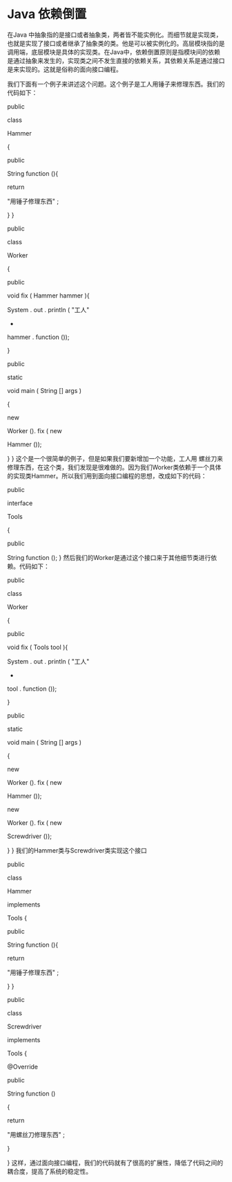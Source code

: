 # Java 依赖倒置

在Java 中抽象指的是接口或者抽象类，两者皆不能实例化。而细节就是实现类，也就是实现了接口或者继承了抽象类的类。他是可以被实例化的。高层模块指的是调用端，底层模块是具体的实现类。在Java中，依赖倒置原则是指模块间的依赖是通过抽象来发生的，实现类之间不发生直接的依赖关系，其依赖关系是通过接口是来实现的。这就是俗称的面向接口编程。

我们下面有一个例子来讲述这个问题。这个例子是工人用锤子来修理东西。我们的代码如下：

public
 
class
 
Hammer
 
{
    
public
 
String
 function
(){
        
return
 
"用锤子修理东西"
;
    
}
}

public
 
class
 
Worker
 
{
    
public
 
void
 fix
(
Hammer
 hammer
){
        
System
.
out
.
println
(
"工人"
 
+
 hammer
.
function
());
    
}


    
public
 
static
 
void
 main
(
String
[]
 args
)
 
{
        
new
 
Worker
().
fix
(
new
 
Hammer
());
    
}
}
这个是一个很简单的例子，但是如果我们要新增加一个功能，工人用 螺丝刀来修理东西，在这个类，我们发现是很难做的。因为我们Worker类依赖于一个具体的实现类Hammer。所以我们用到面向接口编程的思想，改成如下的代码：

public
 
interface
 
Tools
 
{
    
public
 
String
 function
();
}
然后我们的Worker是通过这个接口来于其他细节类进行依赖。代码如下：

public
 
class
 
Worker
 
{
    
public
 
void
 fix
(
Tools
 tool
){
        
System
.
out
.
println
(
"工人"
 
+
 tool
.
function
());
    
}


    
public
 
static
 
void
 main
(
String
[]
 args
)
 
{
        
new
 
Worker
().
fix
(
new
 
Hammer
());
        
new
 
Worker
().
fix
(
new
 
Screwdriver
());

    
}
}
我们的Hammer类与Screwdriver类实现这个接口

public
 
class
 
Hammer
 
implements
 
Tools
{
    
public
 
String
 function
(){
        
return
 
"用锤子修理东西"
;
    
}
}

public
 
class
 
Screwdriver
 
implements
 
Tools
{
    
@Override
    
public
 
String
 function
()
 
{
        
return
 
"用螺丝刀修理东西"
;
    
}

}
这样，通过面向接口编程，我们的代码就有了很高的扩展性，降低了代码之间的耦合度，提高了系统的稳定性。

